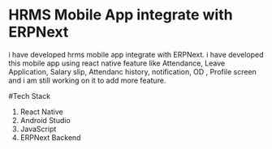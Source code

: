 # HRMS Mobile App integrate with ERPNext
                                                         
                                                         
i have developed hrms mobile app integrate with ERPNext. i have developed this mobile app using react native feature like Attendance, Leave Application, Salary slip, Attendanc history, notification, OD , Profile screen and i am still working on it to add more feature.




#Tech Stack
  1) React Native
  2) Android Studio
  3) JavaScript
  4) ERPNext Backend
